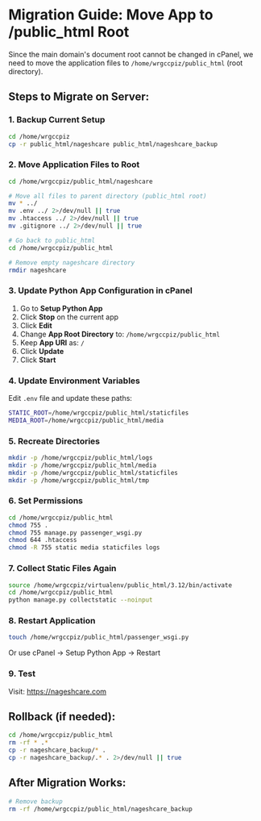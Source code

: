 # Migration Guide: Move App to /public_html Root

Since the main domain's document root cannot be changed in cPanel, we need to move the application files to `/home/wrgccpiz/public_html` (root directory).

## Steps to Migrate on Server:

### 1. Backup Current Setup
```bash
cd /home/wrgccpiz
cp -r public_html/nageshcare public_html/nageshcare_backup
```

### 2. Move Application Files to Root
```bash
cd /home/wrgccpiz/public_html/nageshcare

# Move all files to parent directory (public_html root)
mv * ../
mv .env ../ 2>/dev/null || true
mv .htaccess ../ 2>/dev/null || true
mv .gitignore ../ 2>/dev/null || true

# Go back to public_html
cd /home/wrgccpiz/public_html

# Remove empty nageshcare directory
rmdir nageshcare
```

### 3. Update Python App Configuration in cPanel
1. Go to **Setup Python App**
2. Click **Stop** on the current app
3. Click **Edit**
4. Change **App Root Directory** to: `/home/wrgccpiz/public_html`
5. Keep **App URI** as: `/`
6. Click **Update**
7. Click **Start**

### 4. Update Environment Variables
Edit `.env` file and update these paths:
```bash
STATIC_ROOT=/home/wrgccpiz/public_html/staticfiles
MEDIA_ROOT=/home/wrgccpiz/public_html/media
```

### 5. Recreate Directories
```bash
mkdir -p /home/wrgccpiz/public_html/logs
mkdir -p /home/wrgccpiz/public_html/media
mkdir -p /home/wrgccpiz/public_html/staticfiles
mkdir -p /home/wrgccpiz/public_html/tmp
```

### 6. Set Permissions
```bash
cd /home/wrgccpiz/public_html
chmod 755 .
chmod 755 manage.py passenger_wsgi.py
chmod 644 .htaccess
chmod -R 755 static media staticfiles logs
```

### 7. Collect Static Files Again
```bash
source /home/wrgccpiz/virtualenv/public_html/3.12/bin/activate
cd /home/wrgccpiz/public_html
python manage.py collectstatic --noinput
```

### 8. Restart Application
```bash
touch /home/wrgccpiz/public_html/passenger_wsgi.py
```

Or use cPanel → Setup Python App → Restart

### 9. Test
Visit: https://nageshcare.com

## Rollback (if needed):
```bash
cd /home/wrgccpiz/public_html
rm -rf * .*
cp -r nageshcare_backup/* .
cp -r nageshcare_backup/.* . 2>/dev/null || true
```

## After Migration Works:
```bash
# Remove backup
rm -rf /home/wrgccpiz/public_html/nageshcare_backup
```
